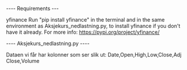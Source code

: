 ---- Requirements ---

yfinance
Run "pip install yfinance" in the terminal and in the same environment as Aksjekurs_nedlastning.py, to install yfinance if you don't have it already.
For more info: https://pypi.org/project/yfinance/

---- Aksjekurs_nedlastning.py ----

Dataen vi får har kolonner som ser slik ut: Date,Open,High,Low,Close,Adj Close,Volume
